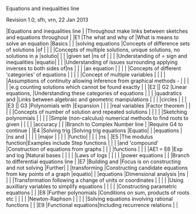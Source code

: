 
Equations and inequalities line

Revision 1.0, sfh, vrn, 22 Jan 2013

|Equations and inequalities line                                                                                |
|Throughout make links between sketches and equations throughout                                                |
|E1         |The what and why of |What is means to solve an equation                                    |Basics |
|           |solving equations   |Concepts of difference sets of solutions                              |of     |
|           |                    |Concepts of multiple solutions, unique solutions, no solutions in a   |solutio|
|           |                    |given set                                                             |ns of  |
|           |                    |Understanding of = sign and inequalities                              |equatio|
|           |                    |Understanding of issues surrounding applying inverses to both sides of|ns     |
|           |                    |an equation                                                           |       |
|           |                    |Concepts of different 'categories' of equations                       |       |
|           |                    |Concept of multiple variables                                         |       |
|           |                    |Assumptions of continuity allowing inference from graphical methods - |       |
|           |                    |e.g counting solutions which cannot be found exactly                  |       |
|E2 || G2   |Linear equations,   |Understanding these categories of equations                           |       |
|           |quadratics and      |Links between algebraic and geometric manipulations                   |       |
|           |circles             |                                                                      |       |
|E3 || G3   |Polynomials with    |Expansion                                                             |       |
|           |real variables      |Factor theorem                                                        |       |
|           |                    |Concepts of number of solution and repeated solutions                 |       |
|           |                    |Sketching polynomials                                                 |       |
|           |                    |Simple (non-calculus) numerical methods to find roots to given        |       |
|           |                    |accuracy                                                              |       |
|Branch to Complex Number line                                                                                  |
|Require G4 to continue                                                                                         |
|E4         |Solving trig        |Solving trig equations                                                |Equatio|
|           |equations           |                                                                      |ns and |
|           |                    |                                                                      |major  |
|           |                    |                                                                      |functio|
|           |                    |                                                                      |ns     |
|E5         |The modulus function|Examples include Step functions                                       |       |
|           |and 'compound'      |Construction of equations from graphs                                 |       |
|           |functions           |                                                                      |       |
|AE1 = E6   |Exp and log         |Natural bases                                                         |       |
|           |                    |Laws of logs                                                          |       |
|           |                    |power equations                                                       |       |
|Branch to differential equations line                                                                          |
|E7         |Building  and       |Focus is on constructing and not solving                              |Further|
|           |transforming        |Constructing candidate equations from key points of a graph           |equatio|
|           |equations           |Dimensional analysis                                                  |ns     |
|           |                    |Transformation following a change of units or coordinates             |       |
|           |                    |Using auxilliary variables to simplify equations                      |       |
|           |                    |Constructing parametric equations                                     |       |
|E8         |Further polynomials |Conditions on sum, products of roots etc                              |       |
|           |                    |Newton-Raphson                                                        |       |
|           |                    |Solving equations involving rational functions                        |       |
|E9         |Functional equations|Including recurrence relations                                        |       |
















